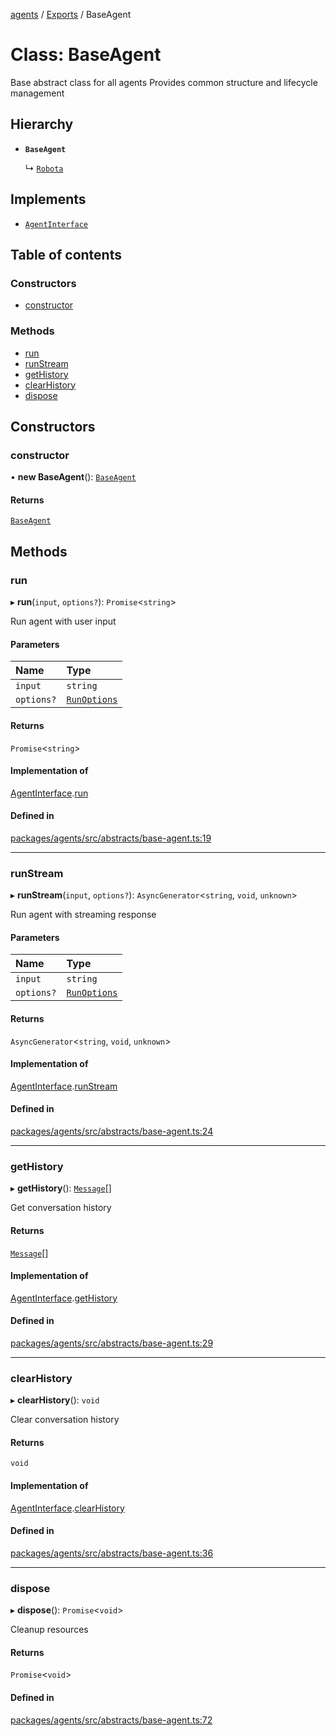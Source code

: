<!-- 
 ⚠️  AUTO-GENERATED FILE - DO NOT EDIT MANUALLY
 This file is automatically generated by scripts/docs-generator.js
 To make changes, edit the source TypeScript files or update the generator script
-->

[agents](../../) / [Exports](../modules) / BaseAgent

# Class: BaseAgent

Base abstract class for all agents
Provides common structure and lifecycle management

## Hierarchy

- **`BaseAgent`**

  ↳ [`Robota`](Robota)

## Implements

- [`AgentInterface`](../interfaces/AgentInterface)

## Table of contents

### Constructors

- [constructor](BaseAgent#constructor)

### Methods

- [run](BaseAgent#run)
- [runStream](BaseAgent#runstream)
- [getHistory](BaseAgent#gethistory)
- [clearHistory](BaseAgent#clearhistory)
- [dispose](BaseAgent#dispose)

## Constructors

### constructor

• **new BaseAgent**(): [`BaseAgent`](BaseAgent)

#### Returns

[`BaseAgent`](BaseAgent)

## Methods

### run

▸ **run**(`input`, `options?`): `Promise`\<`string`\>

Run agent with user input

#### Parameters

| Name | Type |
| :------ | :------ |
| `input` | `string` |
| `options?` | [`RunOptions`](../interfaces/RunOptions) |

#### Returns

`Promise`\<`string`\>

#### Implementation of

[AgentInterface](../interfaces/AgentInterface).[run](../interfaces/AgentInterface#run)

#### Defined in

[packages/agents/src/abstracts/base-agent.ts:19](https://github.com/woojubb/robota/blob/c50179e56752f80ea03c64201e29ab12275152bf/packages/agents/src/abstracts/base-agent.ts#L19)

___

### runStream

▸ **runStream**(`input`, `options?`): `AsyncGenerator`\<`string`, `void`, `unknown`\>

Run agent with streaming response

#### Parameters

| Name | Type |
| :------ | :------ |
| `input` | `string` |
| `options?` | [`RunOptions`](../interfaces/RunOptions) |

#### Returns

`AsyncGenerator`\<`string`, `void`, `unknown`\>

#### Implementation of

[AgentInterface](../interfaces/AgentInterface).[runStream](../interfaces/AgentInterface#runstream)

#### Defined in

[packages/agents/src/abstracts/base-agent.ts:24](https://github.com/woojubb/robota/blob/c50179e56752f80ea03c64201e29ab12275152bf/packages/agents/src/abstracts/base-agent.ts#L24)

___

### getHistory

▸ **getHistory**(): [`Message`](../modules#message)[]

Get conversation history

#### Returns

[`Message`](../modules#message)[]

#### Implementation of

[AgentInterface](../interfaces/AgentInterface).[getHistory](../interfaces/AgentInterface#gethistory)

#### Defined in

[packages/agents/src/abstracts/base-agent.ts:29](https://github.com/woojubb/robota/blob/c50179e56752f80ea03c64201e29ab12275152bf/packages/agents/src/abstracts/base-agent.ts#L29)

___

### clearHistory

▸ **clearHistory**(): `void`

Clear conversation history

#### Returns

`void`

#### Implementation of

[AgentInterface](../interfaces/AgentInterface).[clearHistory](../interfaces/AgentInterface#clearhistory)

#### Defined in

[packages/agents/src/abstracts/base-agent.ts:36](https://github.com/woojubb/robota/blob/c50179e56752f80ea03c64201e29ab12275152bf/packages/agents/src/abstracts/base-agent.ts#L36)

___

### dispose

▸ **dispose**(): `Promise`\<`void`\>

Cleanup resources

#### Returns

`Promise`\<`void`\>

#### Defined in

[packages/agents/src/abstracts/base-agent.ts:72](https://github.com/woojubb/robota/blob/c50179e56752f80ea03c64201e29ab12275152bf/packages/agents/src/abstracts/base-agent.ts#L72)
